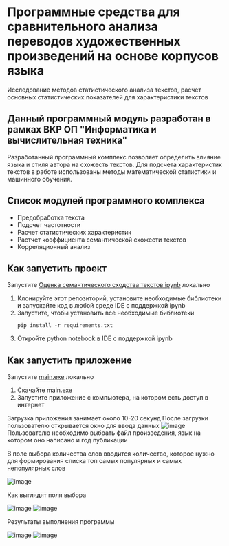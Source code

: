 # 	Программные средства для сравнительного анализа переводов художественных произведений на основе корпусов языка
Исследование методов статистического анализа текстов, расчет основных статистических показателей для характеристики текстов

## Данный программный модуль разработан в рамках ВКР ОП "Информатика и вычислительная техника"

Разработанный программный комплекс позволяет определить влияние языка и стиля автора на схожесть текстов. Для подсчета характеристик текстов в работе использованы методы математической статистики и машинного обучения.

## Список модулей программного комплекса
* Предобработка текста
* Подсчет частотности
* Расчет статистических характеристик
* Растчет коэффициента семантической схожести текстов
* Корреляционный анализ

## Как запустить проект
Запустите [Оценка семантического сходства текстов.ipynb](https://github.com/yourmaggie/VKR-corpus-linguistics/blob/main/%D0%9E%D1%86%D0%B5%D0%BD%D0%BA%D0%B0%20%D1%81%D0%B5%D0%BC%D0%B0%D0%BD%D1%82%D0%B8%D1%87%D0%B5%D1%81%D0%BA%D0%BE%D0%B3%D0%BE%20%D1%81%D1%85%D0%BE%D0%B4%D1%81%D1%82%D0%B2%D0%B0%20%D1%82%D0%B5%D0%BA%D1%81%D1%82%D0%BE%D0%B2.ipynb)  локально 
1. Клонируйте этот репозиторий, установите необходимые библиотеки и запускайте код в любой среде IDE с поддержкой ipynb
2. Запустите, чтобы установить все необходимые библиотеки
    ```
    pip install -r requirements.txt
    ```
3. Откройте python notebook в IDE с поддержкой ipynb

## Как запустить приложение
Запустите [main.exe](https://drive.google.com/file/d/1UndFk1w7aPEIFuiD803hdAkrekfOhI33/view?usp=share_link)  локально 
1. Скачайте main.exe
2. Запустите приложение с компьютера, на котором есть доступ в интернет

Загрузка приложения занимает около 10-20 секунд
После загрузки пользователю открывается окно для ввода данных
![image](https://github.com/yourmaggie/VKR-corpus-linguistics/assets/92755605/317697be-4c9d-4050-9790-36e1ab5d5daa)
Пользователю необходимо выбрать файл произведения, язык на котором оно написано и год публикации

В поле выбора количества слов вводится количество, которое нужно для формирования списка топ самых популярных и самых непопулярных слов

![image](https://github.com/yourmaggie/VKR-corpus-linguistics/assets/92755605/fe08c13f-581a-4a76-a910-b782fe2c2997)

Как выглядят поля выбора

![image](https://github.com/yourmaggie/VKR-corpus-linguistics/assets/92755605/8529fd8f-de2b-4b85-9a32-c99e5d808f9c)
![image](https://github.com/yourmaggie/VKR-corpus-linguistics/assets/92755605/52546f24-5c39-4bfb-b039-6ab7d8544166)

Результаты выполнения программы

![image](https://github.com/yourmaggie/VKR-corpus-linguistics/assets/92755605/f01ed97b-f80e-49fa-9e28-7fc4074868cb)
![image](https://github.com/yourmaggie/VKR-corpus-linguistics/assets/92755605/0054508d-a14d-4baa-8b16-1a3676f691b6)




